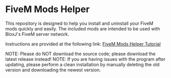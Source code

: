 # FiveM Mods Helper
This repository is designed to help you install and uninstall your FiveM mods quickly and easily. The included mods are intended to be used with BloxJ's FiveM server network.

Instructions are provided at the following link: [FiveM Mods Helper Tutorial](https://youtu.be/vOXPy3oavC4)

NOTE: Please do NOT download the source code; please download the latest release instead!
NOTE: If you are having issues with the program after updating, please perform a clean installation by manually deleting the old version and downloading the newest version.
